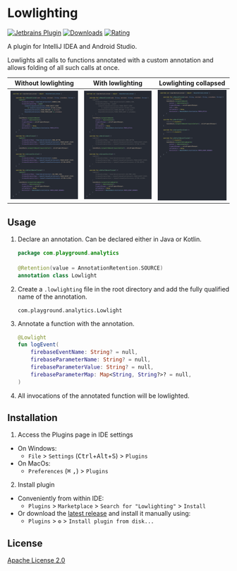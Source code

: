# Lowlighting
[![Jetbrains Plugin](https://img.shields.io/jetbrains/plugin/v/15206-lowlighting.svg)](https://plugins.jetbrains.com/plugin/15206-lowlighting)
[![Downloads](https://img.shields.io/jetbrains/plugin/d/15206-lowlighting.svg)](https://plugins.jetbrains.com/plugin/15206-lowlighting)
[![Rating](https://img.shields.io/jetbrains/plugin/r/rating/15206-lowlighting.svg)](https://plugins.jetbrains.com/plugin/15206-lowlighting)

A plugin for IntelliJ IDEA and Android Studio.

Lowlights all calls to functions annotated with a custom annotation and allows
folding of all such calls at once.

| Without lowlighting                                    | With lowlighting                                    | Lowlighting collapsed                                    |
|--------------------------------------------------------|-----------------------------------------------------|----------------------------------------------------------|
| <img src="images/lowlighting_without.gif" width=480 /> | <img src="images/lowlighting_with.gif" width=480 /> | <img src="images/lowlighting_collapsed.gif" width=480 /> |

## Usage

1) Declare an annotation. Can be declared either in Java or Kotlin.
    ```kotlin
    package com.playground.analytics
    
    @Retention(value = AnnotationRetention.SOURCE)
    annotation class Lowlight
    ```

2) Create a `.lowlighting` file in the root directory and add the fully qualified name of the annotation.
    ```text
    com.playground.analytics.Lowlight
    ```

3) Annotate a function with the annotation.
    ```kotlin
    @Lowlight
    fun logEvent(
        firebaseEventName: String? = null,
        firebaseParameterName: String? = null,
        firebaseParameterValue: String? = null,
        firebaseParameterMap: Map<String, String?>? = null,
    )
    ```

4) All invocations of the annotated function will be lowlighted.

## Installation

1) Access the Plugins page in IDE settings
  * On Windows:
    - `File` >
     `Settings` (<kbd>Ctrl</kbd>+<kbd>Alt</kbd>+<kbd>S</kbd>) >
     `Plugins`
  * On MacOs:
    - `Preferences` (<kbd>⌘</kbd> <kbd>,</kbd>) >
      `Plugins`

2) Install plugin
  - Conveniently from within IDE:
    - `Plugins` >
      `Marketplace` >
      `Search for "Lowlighting"` >
      `Install`
  - Or download the [latest release](https://plugins.jetbrains.com/plugin/15206-lowlighting) and install it manually using:
    - `Plugins` >
      `⚙️` >
      `Install plugin from disk...`


## License
[Apache License 2.0](https://choosealicense.com/licenses/apache-2.0/)
